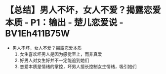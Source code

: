 # 【总结】男人不坏，女人不爱？揭露恋爱本质 - P1：输出 - 楚儿恋爱说 - BV1Eh411B75W

-   男人不坏，女人不爱？揭露恋爱本质
    1.  女生喜欢坏男人是因为感觉至上，而非真爱
    2.  好男人对女生好并不一定能追到她们
    3.  恋爱本质是情绪的掌控，坏男人擅长控制女生情绪，吸引她们